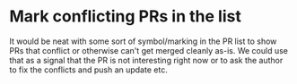 # Mark conflicting PRs in the list

It would be neat with some sort of symbol/marking in the PR list to show PRs that conflict or otherwise can't get merged cleanly as-is. We could use that as a signal that the PR is not interesting right now or to ask the author to fix the conflicts and push an update etc.
